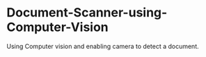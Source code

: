 # Document-Scanner-using-Computer-Vision
Using Computer vision and enabling camera to  detect a document. 
